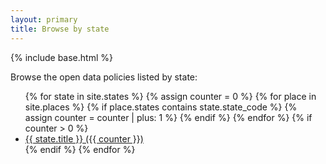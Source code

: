 ```yaml
---
layout: primary
title: Browse by state
---
```


{% include base.html %}

Browse the open data policies listed by state:

<ul>
{% for state in site.states %}
  {% assign counter = 0 %}
  {% for place in site.places %}
    {% if place.states contains state.state_code %}
      {% assign counter = counter | plus: 1 %}
    {% endif %}
  {% endfor %}
  {% if counter > 0 %}
    <li>
      <a href="{{ state.url | prepend: site.baseurl }}">{{ state.title }} ({{ counter }})</a>
    </li>
  {% endif %}
{% endfor %}
</ul>
<!-- The counter is really a counter of places, not docs. Doesn't matter now but could change in the future. -->
